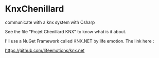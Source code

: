 # KnxChenillard
communicate with a knx system with Csharp


See the file "Projet Chenillard KNX" to know what is it about.

I'll use a NuGet Framework called KNX.NET by life emotion. The link here : 

https://github.com/lifeemotions/knx.net


